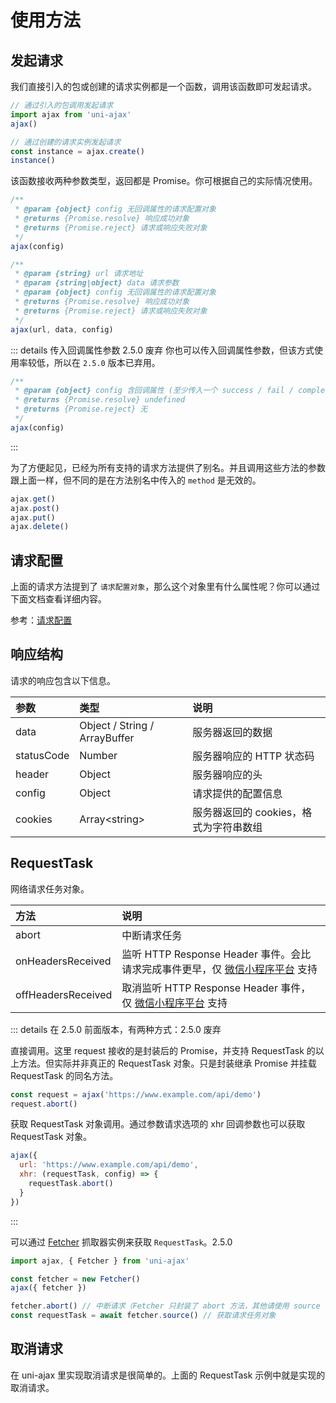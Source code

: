 # 使用方法

## 发起请求

我们直接引入的包或创建的请求实例都是一个函数，调用该函数即可发起请求。

```js
// 通过引入的包调用发起请求
import ajax from 'uni-ajax'
ajax()

// 通过创建的请求实例发起请求
const instance = ajax.create()
instance()
```

该函数接收两种参数类型，返回都是 Promise。你可根据自己的实际情况使用。

```js
/**
 * @param {object} config 无回调属性的请求配置对象
 * @returns {Promise.resolve} 响应成功对象
 * @returns {Promise.reject} 请求或响应失败对象
 */
ajax(config)

/**
 * @param {string} url 请求地址
 * @param {string|object} data 请求参数
 * @param {object} config 无回调属性的请求配置对象
 * @returns {Promise.resolve} 响应成功对象
 * @returns {Promise.reject} 请求或响应失败对象
 */
ajax(url, data, config)
```

::: details 传入回调属性参数 <Badge type="danger">2.5.0 废弃</Badge>
你也可以传入回调属性参数，但该方式使用率较低，所以在 `2.5.0` 版本已弃用。

```js
/**
 * @param {object} config 含回调属性 (至少传入一个 success / fail / complete 参数) 的请求配置对象
 * @returns {Promise.resolve} undefined
 * @returns {Promise.reject} 无
 */
ajax(config)
```
:::

为了方便起见，已经为所有支持的请求方法提供了别名。并且调用这些方法的参数跟上面一样，但不同的是在方法别名中传入的 `method` 是无效的。

```js
ajax.get()
ajax.post()
ajax.put()
ajax.delete()
```

## 请求配置

上面的请求方法提到了 `请求配置对象`，那么这个对象里有什么属性呢？你可以通过下面文档查看详细内容。

参考：[请求配置](/api/config)

## 响应结构

请求的响应包含以下信息。

| 参数       | 类型                          | 说明                                   |
| :--------- | :---------------------------- | :------------------------------------- |
| data       | Object / String / ArrayBuffer | 服务器返回的数据                       |
| statusCode | Number                        | 服务器响应的 HTTP 状态码               |
| header     | Object                        | 服务器响应的头                         |
| config     | Object                        | 请求提供的配置信息                     |
| cookies    | Array\<string\>               | 服务器返回的 cookies，格式为字符串数组 |

## RequestTask

网络请求任务对象。

| 方法               | 说明                                                                              |
| :----------------- | :-------------------------------------------------------------------------------- |
| abort              | 中断请求任务                                                                      |
| onHeadersReceived  | 监听 HTTP Response Header 事件。会比请求完成事件更早，仅 [微信小程序平台][1] 支持 |
| offHeadersReceived | 取消监听 HTTP Response Header 事件，仅 [微信小程序平台][2] 支持                   |

::: details 在 2.5.0 前面版本，有两种方式：<Badge type="danger">2.5.0 废弃</Badge>

直接调用。这里 request 接收的是封装后的 Promise，并支持 RequestTask 的以上方法。但实际并非真正的 RequestTask 对象。只是封装继承 Promise 并挂载 RequestTask 的同名方法。

```js
const request = ajax('https://www.example.com/api/demo')
request.abort()
```

获取 RequestTask 对象调用。通过参数请求选项的 xhr 回调参数也可以获取 RequestTask 对象。

```js
ajax({
  url: 'https://www.example.com/api/demo',
  xhr: (requestTask, config) => {
    requestTask.abort()
  }
})
```
:::

可以通过 [Fetcher](/api/#fetcher) 抓取器实例来获取 `RequestTask`。<Badge>2.5.0</Badge>

```js
import ajax, { Fetcher } from 'uni-ajax'

const fetcher = new Fetcher()
ajax({ fetcher })

fetcher.abort() // 中断请求（Fetcher 只封装了 abort 方法，其他请使用 source 获取使用）
const requestTask = await fetcher.source() // 获取请求任务对象
```

## 取消请求

在 uni-ajax 里实现取消请求是很简单的。上面的 RequestTask 示例中就是实现的取消请求。

[1]: https://developers.weixin.qq.com/miniprogram/dev/api/RequestTask.onHeadersReceived.html
[2]: https://developers.weixin.qq.com/miniprogram/dev/api/RequestTask.offHeadersReceived.html
